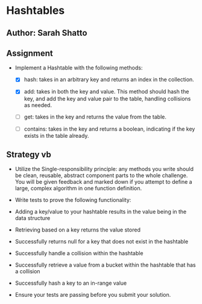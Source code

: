 # Hashtables

## Author: Sarah Shatto

## Assignment

- Implement a Hashtable with the following methods:

  - [x] hash: takes in an arbitrary key and returns an index in the collection.

  - [x] add: takes in both the key and value. This method should hash the key, and add the key and value pair to the table, handling collisions as needed.

  - [ ] get: takes in the key and returns the value from the table.

  - [ ] contains: takes in the key and returns a boolean, indicating if the key exists in the table already.

## Strategy vb

- Utilize the Single-responsibility principle: any methods you write should be clean, reusable, abstract component parts to the whole challenge. You will be given feedback and marked down if you attempt to define a large, complex algorithm in one function definition.

- Write tests to prove the following functionality:

- Adding a key/value to your hashtable results in the value being in the data structure

- Retrieving based on a key returns the value stored

- Successfully returns null for a key that does not exist in the hashtable

- Successfully handle a collision within the hashtable

- Successfully retrieve a value from a bucket within the hashtable that has a collision

- Successfully hash a key to an in-range value

- Ensure your tests are passing before you submit your solution.